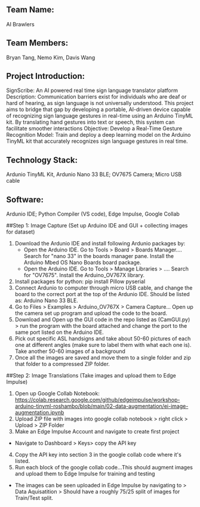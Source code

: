 ## Team Name: 
AI Brawlers

## Team Members:
Bryan Tang, 
Nemo Kim,
Davis Wang

## Project Introduction:
SignScribe: An AI powered real time sign language translator platform
Description: Communication barriers exist for individuals who are deaf or hard of hearing, as sign language is not universally understood. This project aims to bridge that gap by developing a portable, AI-driven device capable of recognizing sign language gestures in real-time using an Arduino TinyML kit. By translating hand gestures into text or speech, this system can facilitate smoother interactions
Objective: Develop a Real-Time Gesture Recognition Model: Train and deploy a deep learning model on the Arduino TinyML kit that accurately recognizes sign language gestures in real time.

## Technology Stack: 
Ardunio TinyML Kit, Ardunio Nano 33 BLE; OV7675 Camera; Micro USB cable

## Software:
Ardunio IDE; Python Compiler (VS code), Edge Impulse, Google Collab

##Step 1: Image Capture (Set up Arduino IDE and GUI + collecting images for dataset) 
1. Download the Ardunio IDE and install following Ardunio packages by:
   - Open the Arduino IDE. Go to Tools > Board > Boards Manager.... Search for "nano 33" in the boards manager pane. Install the Arduino Mbed OS Nano Boards board package.
   - Open the Arduino IDE. Go to Tools > Manage Libraries > .... Search for "OV7675". Install the Arduino_OV767X library.
2. Install packages for python: pip install Pillow pyserial
3. Connect Ardunio to computer through micro USB cable, and change the board to the correct port at the top of the Ardunio IDE. Should be listed as: Arduino Nano 33 BLE.
4. Go to Files > Examples > Arduino_OV767X > Camera Capture... Open up the camera set up program and upload the code to the board.
5. Download and Open up the GUI code in the repo listed as (CamGUI.py) > run the program with the board attached and change the port to the same port listed on the Arduino IDE.
6. Pick out specific ASL handsigns and take about 50-60 pictures of each one at different angles (make sure to label them with what each one is). Take another 50-60 images of a background
7. Once all the images are saved and move them to a single folder and zip that folder to a compressed ZIP folder.

##Step 2: Image Translations (Take images and upload them to Edge Impulse)
1. Open up Google Collab Notebook: https://colab.research.google.com/github/edgeimpulse/workshop-arduino-tinyml-roshambo/blob/main/02-data-augmentation/ei-image-augmentation.ipynb
2. Upload ZIP file with images into google collab notebook > right click > Upload > ZIP Folder
3. Make an Edge Impulse Account and navigate to create first project
- Navigate to Dashboard > Keys> copy the API key
4. Copy the API key into section 3 in the google collab code where it's listed.
5. Run each block of the google collab code...This should augment images and upload them to Edge Impulse for training and testing
- The images can be seen uploaded in Edge Impulse by navigating to > Data Aquisatition > Should have a roughly 75/25 split of images for Train/Test split.






